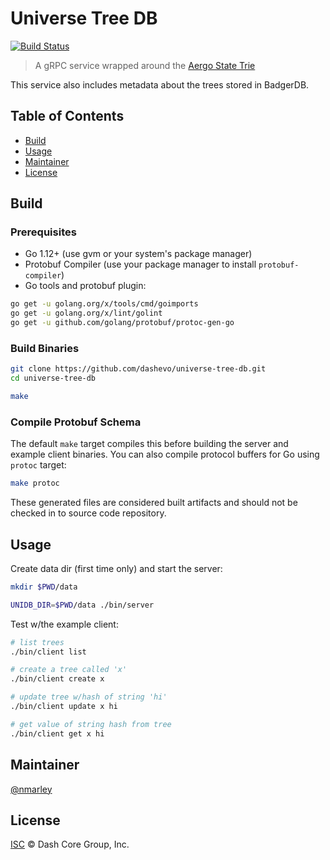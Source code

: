 # Universe Tree DB

[![Build Status](https://img.shields.io/travis/com/dashevo/universe-tree-db.svg?branch=master&style=flat-square)](https://travis-ci.com/dashevo/universe-tree-db)

> A gRPC service wrapped around the [Aergo State Trie](https://github.com/aergoio/aergo/tree/develop/pkg/trie)

This service also includes metadata about the trees stored in BadgerDB.

## Table of Contents

- [Build](#build)
- [Usage](#usage)
- [Maintainer](#maintainer)
- [License](#license)

## Build

### Prerequisites

- Go 1.12+ (use gvm or your system's package manager)
- Protobuf Compiler (use your package manager to install `protobuf-compiler`)
- Go tools and protobuf plugin:

```sh
go get -u golang.org/x/tools/cmd/goimports
go get -u golang.org/x/lint/golint
go get -u github.com/golang/protobuf/protoc-gen-go
```

### Build Binaries

```sh
git clone https://github.com/dashevo/universe-tree-db.git
cd universe-tree-db

make
```

### Compile Protobuf Schema

The default `make` target compiles this before building the server and example client binaries. You can also compile protocol buffers for Go using `protoc` target:

```sh
make protoc
```

These generated files are considered built artifacts and should not be checked in to source code repository.

## Usage

Create data dir (first time only) and start the server:

```sh
mkdir $PWD/data

UNIDB_DIR=$PWD/data ./bin/server
```

Test w/the example client:

```sh
# list trees
./bin/client list

# create a tree called 'x'
./bin/client create x

# update tree w/hash of string 'hi'
./bin/client update x hi

# get value of string hash from tree
./bin/client get x hi
```

## Maintainer

[@nmarley](https://github.com/nmarley)

## License

[ISC](LICENSE) &copy; Dash Core Group, Inc.
